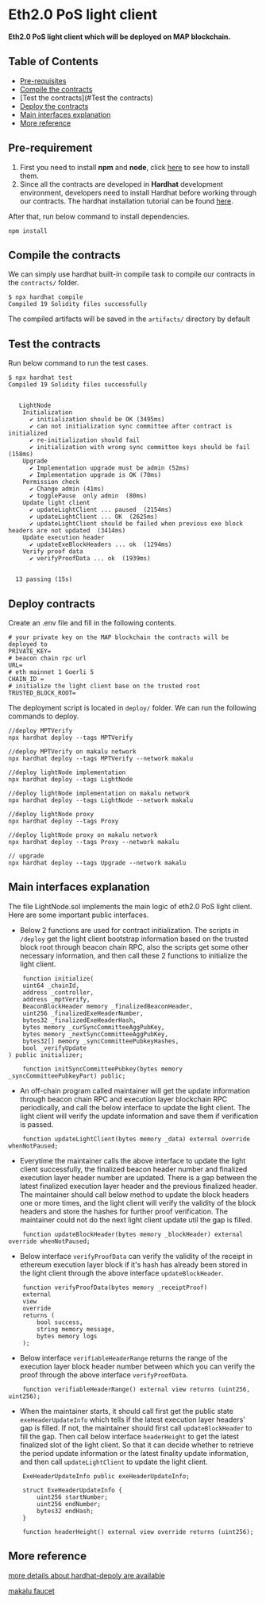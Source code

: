 # Eth2.0 PoS light client

**Eth2.0 PoS light client which will be deployed on MAP blockchain.**

## Table of Contents

- [Pre-requisites](#pre-requisites)
- [Compile the contracts](#compile-the-contracts)
- [Test the contracts](#Test the contracts)
- [Deploy the contracts](#deploy-the-contracts)
- [Main interfaces explanation](#main-interfaces-explanation)
- [More reference](#more-reference)

## Pre-requirement

1. First you need to install **npm** and **node**,
   click [here](https://docs.npmjs.com/downloading-and-installing-node-js-and-npm) to see how to install them.
2. Since all the contracts are developed in **Hardhat** development environment, developers need to install Hardhat
   before working through our contracts.
   The hardhat installation tutorial can be
   found [here](https://hardhat.org/hardhat-runner/docs/getting-started#installation).

After that, run below command to install dependencies.

```
npm install
```

## Compile the contracts

We can simply use hardhat built-in compile task to compile our contracts in the `contracts/` folder.

```
$ npx hardhat compile
Compiled 19 Solidity files successfully
```

The compiled artifacts will be saved in the `artifacts/` directory by default

## Test the contracts

Run below command to run the test cases.

```
$ npx hardhat test
Compiled 19 Solidity files successfully


   LightNode
    Initialization
      ✔ initialization should be OK (3495ms)
      ✔ can not initialization sync committee after contract is initialized
      ✔ re-initialization should fail
      ✔ initialization with wrong sync committee keys should be fail (158ms)
    Upgrade
      ✔ Implementation upgrade must be admin (52ms)
      ✔ Implementation upgrade is OK (70ms)
    Permission check
      ✔ Change admin (41ms)
      ✔ togglePause  only admin  (80ms)
    Update light client
      ✔ updateLightClient ... paused  (2154ms)
      ✔ updateLightClient ... OK  (2625ms)
      ✔ updateLightClient should be failed when previous exe block headers are not updated  (3414ms)
    Update execution header
      ✔ updateExeBlockHeaders ... ok  (1294ms)
    Verify proof data
      ✔ verifyProofData ... ok  (1939ms)


  13 passing (15s)

```

## Deploy contracts

Create an .env file and fill in the following contents.

```
# your private key on the MAP blockchain the contracts will be deployed to
PRIVATE_KEY=
# beacon chain rpc url
URL=
# eth mainnet 1 Goerli 5
CHAIN_ID =
# initialize the light client base on the trusted root
TRUSTED_BLOCK_ROOT=
```

The deployment script is located in `deploy/` folder. We can run the following commands to deploy.

```
//deploy MPTVerify
npx hardhat deploy --tags MPTVerify

//deploy MPTVerify on makalu network
npx hardhat deploy --tags MPTVerify --network makalu

//deploy lightNode implementation
npx hardhat deploy --tags LightNode

//deploy lightNode implementation on makalu network
npx hardhat deploy --tags LightNode --network makalu

//deploy lightNode proxy 
npx hardhat deploy --tags Proxy

//deploy lightNode proxy on makalu network
npx hardhat deploy --tags Proxy --network makalu

// upgrade 
npx hardhat deploy --tags Upgrade --network makalu
```

## Main interfaces explanation

The file LightNode.sol implements the main logic of eth2.0 PoS light client. Here are some important public interfaces.

* Below 2 functions are used for contract initialization. The scripts in `/deploy` get the light client bootstrap
  information based on the trusted block root through beacon chain RPC, also the scripts get some other necessary
  information, and then call these 2 functions to initialize the light client.

```solidity
    function initialize(
    uint64 _chainId,
    address _controller,
    address _mptVerify,
    BeaconBlockHeader memory _finalizedBeaconHeader,
    uint256 _finalizedExeHeaderNumber,
    bytes32 _finalizedExeHeaderHash,
    bytes memory _curSyncCommitteeAggPubKey,
    bytes memory _nextSyncCommitteeAggPubKey,
    bytes32[] memory _syncCommitteePubkeyHashes,
    bool _verifyUpdate
) public initializer;

    function initSyncCommitteePubkey(bytes memory _syncCommitteePubkeyPart) public;

```

* An off-chain program called maintainer will get the update information through beacon chain RPC and execution layer
  blockchain RPC periodically, and call the below interface to update the light client. The light client will verify the
  update information and save them if verification is passed.

```solidity
    function updateLightClient(bytes memory _data) external override whenNotPaused;

```

* Everytime the maintainer calls the above interface to update the light client successfully, the finalized beacon
  header number and finalized execution layer header number are updated. There is a gap between the latest finalized
  execution layer header and the previous finalized header. The maintainer should call below method to update the block
  headers one or more times, and the light client will verify the validity of the block headers and store the hashes
  for further proof verification. The maintainer could not do the next light client update util the gap is filled.

```solidity
    function updateBlockHeader(bytes memory _blockHeader) external override whenNotPaused;
```

* Below interface `verifyProofData` can verify the validity of the receipt in ethereum execution layer
  block if it's hash has already been stored in the light client through the above interface `updateBlockHeader`.

```solidity
    function verifyProofData(bytes memory _receiptProof)
    external
    view
    override
    returns (
        bool success,
        string memory message,
        bytes memory logs
    );
```

* Below interface `verifiableHeaderRange` returns the range of the execution layer block header number between which
  you can verify the proof through the above interface `verifyProofData`.

```solidity
    function verifiableHeaderRange() external view returns (uint256, uint256);
```
* When the maintainer starts, it should call first get the public state `exeHeaderUpdateInfo` which tells if the latest
 execution layer headers' gap is filled. If not, the maintainer should first call `updateBlockHeader` to fill the gap.
 Then call below interface `headerHeight` to get the latest finalized slot of the light client. So that it can decide
 whether to retrieve the period update information or the latest finality update information, and then call 
 `updateLightClient` to update the light client.
```solidity
    ExeHeaderUpdateInfo public exeHeaderUpdateInfo;

    struct ExeHeaderUpdateInfo {
        uint256 startNumber;
        uint256 endNumber;
        bytes32 endHash;
    }

    function headerHeight() external view override returns (uint256);
```

## More reference

[more details about hardhat-depoly are available](https://github.com/wighawag/hardhat-deploy)

[makalu faucet ](https://faucet.maplabs.io/)
